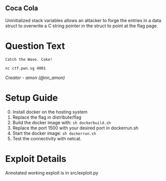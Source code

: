 Coca Cola
---------

Uninitialized stack variables allows an attacker to forge the entries in a
data struct to overwrite a C string pointer in the struct to point at the
flag page.

# Question Text

```
Catch the Wave. Coke!

nc ctf.pwn.sg 4001
```

*Creator -  amon (@nn_amon)*

# Setup Guide

0. Install docker on the hosting system
1. Replace the flag in distribute/flag
2. Build the docker image with: `sh dockerbuild.sh`
3. Replace the port 1500 with your desired port in dockerrun.sh
4. Start the docker image: `sh dockerrun.sh`
5. Test the connectivity with netcat.

# Exploit Details

Annotated working exploit is in src/exploit.py
